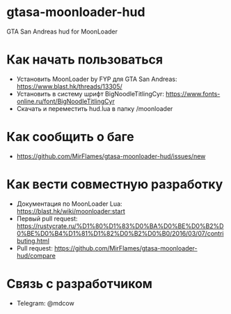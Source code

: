 # gtasa-moonloader-hud
GTA San Andreas hud for MoonLoader

# Как начать пользоваться
- Установить MoonLoader by FYP для GTA San Andreas: https://www.blast.hk/threads/13305/
- Установить в систему шрифт BigNoodleTitlingCyr: https://www.fonts-online.ru/font/BigNoodleTitlingCyr
- Скачать и переместить hud.lua в папку /moonloader

# Как сообщить о баге
- https://github.com/MirFlames/gtasa-moonloader-hud/issues/new

# Как вести совместную разработку
- Документация по MoonLoader Lua: https://blast.hk/wiki/moonloader:start
- Первый pull request: https://rustycrate.ru/%D1%80%D1%83%D0%BA%D0%BE%D0%B2%D0%BE%D0%B4%D1%81%D1%82%D0%B2%D0%B0/2016/03/07/contributing.html
- Pull request: https://github.com/MirFlames/gtasa-moonloader-hud/compare

# Связь с разработчиком
- Telegram: @mdcow

